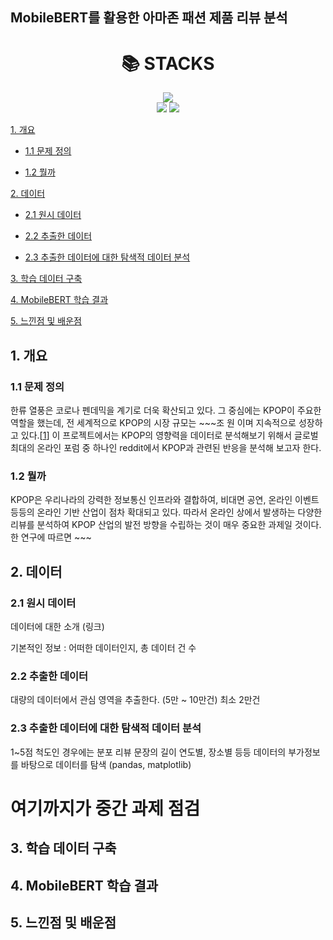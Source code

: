 ## MobileBERT를 활용한 아마존 패션 제품 리뷰 분석
<!-- 
badge icon 참고 사이트
https://github.com/danmadeira/simple-icon-badges
-->
<div align=center><h1>📚 STACKS</h1></div>

<div align=center> 
<!--   https://simpleicons.org/
  <img src="https://img.shields.io/badge/[아이콘 검색]-[색상코드]?style=for-the-badge&logo=[아이콘 검색]&logoColor=white"> -->
  <img src="https://img.shields.io/badge/python-3776AB?style=for-the-badge&logo=python&logoColor=white">
  <br>
  <img src="https://img.shields.io/badge/github-181717?style=for-the-badge&logo=github&logoColor=white">
<img src="https://img.shields.io/badge/pycharm-%23000000.svg?&style=for-the-badge&logo=pycharm&logoColor=white" />
</div>

[1. 개요](#1-개요)

- [1.1 문제 정의](#11-문제-정의)

- [1.2 뭘까](#12-뭘까)


[2. 데이터](#2-데이터)

- [2.1 원시 데이터](#21-원시-데이터)

- [2.2 추출한 데이터](#22-추출한-데이터)

- [2.3 추출한 데이터에 대한 탐색적 데이터 분석](#23-추출한-데이터에-대한-탐색적-데이터-분석)

[3. 학습 데이터 구축](#3-학습-데이터-구축)

[4. MobileBERT 학습 결과](#4-MobileBERT-학습-결과)

[5. 느낀점 및 배운점](#5-느낀점-및-배운점)


## 1. 개요
### 1.1 문제 정의
한류 열풍은 코로나 펜데믹을 계기로 더욱 확산되고 있다. 그 중심에는 KPOP이 주요한 역할을 했는데, 전 세계적으로 KPOP의 시장 규모는 ~~~조 원 이며 지속적으로 성장하고 있다.[[1](https://www.joongang.co.kr/article/25037728)]  이 프로젝트에서는 KPOP의 영향력을 데이터로 분석해보기 위해서 글로벌 최대의 온라인 포럼 중 하나인 reddit에서 KPOP과 관련된 반응을 분석해 보고자 한다. 

### 1.2 뭘까
KPOP은 우리나라의 강력한 정보통신 인프라와 결합하여, 비대면 공연, 온라인 이벤트 등등의 온라인 기반 산업이 점차 확대되고 있다. 따라서 온라인 상에서 발생하는 다양한 리뷰를 분석하여 KPOP 산업의 발전 방향을 수립하는 것이 매우 중요한 과제일 것이다.
한 연구에 따르면 ~~~

## 2. 데이터
### 2.1 원시 데이터
데이터에 대한 소개 (링크)

기본적인 정보 : 어떠한 데이터인지, 총 데이터 건 수

### 2.2 추출한 데이터
대량의 데이터에서 관심 영역을 추출한다. (5만 ~ 10만건)
최소 2만건

### 2.3 추출한 데이터에 대한 탐색적 데이터 분석
1~5점 척도인 경우에는 분포
리뷰 문장의 길이
연도별, 장소별 등등 데이터의 부가정보를 바탕으로 데이터를 탐색 (pandas, matplotlib)

# 여기까지가 중간 과제 점검 

## 3. 학습 데이터 구축

## 4. MobileBERT 학습 결과

## 5. 느낀점 및 배운점
